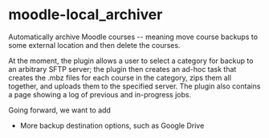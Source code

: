 # moodle-local_archiver

Automatically archive Moodle courses -- meaning move course backups to some external location and then delete the courses.

At the moment, the plugin allows a user to select a category for backup to an arbitrary SFTP server; the plugin then creates an ad-hoc task that creates the .mbz files for each course in the category, zips them all together, and uploads them to the specified server. The plugin also contains a page showing a log of previous and in-progress jobs.

Going forward, we want to add
- More backup destination options, such as Google Drive
